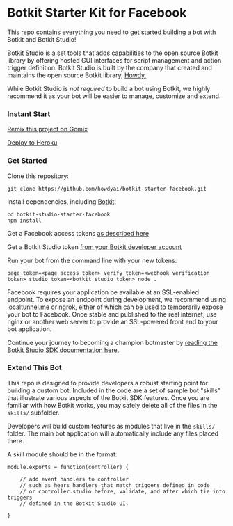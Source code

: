 # Botkit Starter Kit for Facebook

This repo contains everything you need to get started building a bot with Botkit and Botkit Studio!

[Botkit Studio](https://studio.botkit.ai/) is a set tools that adds capabilities
to the open source Botkit library by offering hosted GUI interfaces for script
management and action trigger definition. Botkit Studio is built by the company
that created and maintains the open source Botkit library, [Howdy.](https://howdy.ai)

While Botkit Studio is *not required* to build a bot using Botkit, we highly recommend it as your bot will be easier to manage, customize and extend.

### Instant Start

[Remix this project on Gomix](https://gomix.com/#!/project/botkit-facebook)

[Deploy to Heroku](https://heroku.com/deploy?template=https://github.com/howdyai/botkit-starter-facebook/master)


### Get Started

Clone this repository:

`git clone https://github.com/howdyai/botkit-starter-facebook.git`

Install dependencies, including [Botkit](https://github.com/howdyai/botkit):

```
cd botkit-studio-starter-facebook
npm install
```

Get a Facebook access tokens [as described here](https://github.com/howdyai/botkit/blob/master/readme-facebook.md#getting-started)

Get a Botkit Studio token [from your Botkit developer account](https://studio.botkit.ai/)

Run your bot from the command line with your new tokens:

`page_token=<page access token> verify_token=<webhook verification token> studio_token=<botkit studio token> node .`

Facebook requires your application be available at an SSL-enabled endpoint. To expose an endpoint during development, we recommend using [localtunnel.me](http://localtunnel.me) or [ngrok](http://ngrok.io), either of which can be used to temporarily expose your bot to Facebook. Once stable and published to the real internet, use nginx or another web server to provide an SSL-powered front end to your bot application.

Continue your journey to becoming a champion botmaster by [reading the Botkit Studio SDK documentation here.](https://github.com/howdyai/botkit/readme-studio.md)

### Extend This Bot

This repo is designed to provide developers a robust starting point for building a custom bot. Included in the code are a set of sample bot "skills" that illustrate various aspects of the Botkit SDK features.  Once you are familiar with how Botkit works, you may safely delete all of the files in the `skills/` subfolder.

Developers will build custom features as modules that live in the `skills/` folder. The main bot application will automatically include any files placed there.

A skill module should be in the format:

```
module.exports = function(controller) {

    // add event handlers to controller
    // such as hears handlers that match triggers defined in code
    // or controller.studio.before, validate, and after which tie into triggers
    // defined in the Botkit Studio UI.

}
```
